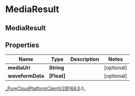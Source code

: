 # MediaResult

## MediaResult

## Properties

|Name | Type | Description | Notes|
|------------ | ------------- | ------------- | -------------|
| **mediaUri** | **String** |  | [optional] |
| **waveformData** | **[Float]** |  | [optional] |



_PureCloudPlatformClientV2@168.0.0_
